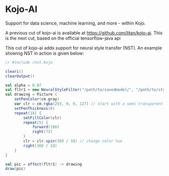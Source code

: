 # Kojo-AI
Support for data science, machine learning, and more - within Kojo.

A previous cut of kojo-ai is available at https://github.com/litan/kojo-ai. This is the next cut, based on the official tensorflow-java api

This cut of kojo-ai adds support for neural style transfer (NST). An example showing NST in action is given below:

```scala
// #include /nst.kojo

cleari()
clearOutput()

val alpha = 0.8f
val fltr1 = new NeuralStyleFilter("/path/to/savedmodel/", "/path/to/style.jpg", alpha)
val drawing = Picture {
    setPenColor(cm.gray)
    var clr = cm.rgba(255, 0, 0, 127) // start with a semi transparent red color
    setPenThickness(8)
    repeat(18) {
        setFillColor(clr)
        repeat(5) {
            forward(100)
            right(72)
        }
        clr = clr.spin(360 / 18) // change color hue
        right(360 / 18)
    }
}

val pic = effect(fltr1) -> drawing
draw(pic)
```
